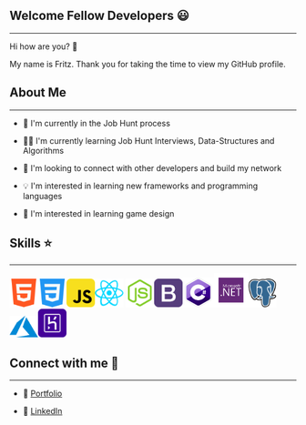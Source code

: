 ## Welcome Fellow Developers 😃

---

Hi how are you? 👋

My name is Fritz. Thank you for taking the time to view my GitHub profile.

## About Me

---

- 🌅 I'm currently in the Job Hunt process

- 👨‍🎓 I'm currently learning Job Hunt Interviews, Data-Structures and Algorithms

- 🤝 I'm looking to connect with other developers and build my network

- 💡 I'm interested in learning new frameworks and programming languages

- 🌈 I'm interested in learning game design

## Skills ⭐

---

<img width="50"  src="./images/html_icon.png"><img width="50"  src="./images/css_icon.png"><img width="50"  src="./images/javascript_icon.png"><img width="50"  src="./images/react_icon.png">
<img width="50"  src="./images/node_icon.png"><img width="50"  src="./images/bootstrap_icon.png"><img width="55"  src="./images/csharp_icon.png"><img width="60"  src="./images/aspnet_icon.png"><img width="50"  src="./images/postgresql_icon.png"><img width="50"  src="./images/azure_icon.png"><img width="50"  src="./images/heroku_icon.png">

## Connect with me 🙌

---

- 🌱 [Portfolio](https://fritz-website.herokuapp.com/)

- 📰 [LinkedIn](https://www.linkedin.com/in/fritz-solibio-4aa9b321b/)
